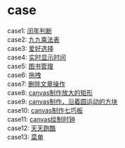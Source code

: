 # case
case1:
<a href="https://mumulee-world.github.io/case/leapYear">闰年判断</a>  
case2:
<a href="https://mumulee-world.github.io/case/multiplicationTable">九九乘法表</a>  
case3:
<a href="https://mumulee-world.github.io/case/selectTheHobby">爱好选择</a>   
case4:
<a href="https://mumulee-world.github.io/case/dynamicTime">实时显示时间 </a>  
case5:
<a href="https://mumulee-world.github.io/case/bookmanage">图书管理</a>  
case6:
<a href="https://mumulee-world.github.io/case/dragAndDrop">拖拽</a>  
case7:
<a href="https://mumulee-world.github.io/case/deleteArticle">删除文章操作</a>  
case8:
<a href="https://mumulee-world.github.io/case/canvas-scale">canvas制作放大的矩形</a>  
case9:
<a href="https://mumulee-world.github.io/case/sportSquare">canvas制作，沿着圆运动的方块</a>   
case10:
<a href="https://mumulee-world.github.io/case/tangram">canvas制作七巧板</a>  
case11:
<a href="https://mumulee-world.github.io/case/clock">canvas绘制时钟</a>    
case12:
<a href="https://mumulee-world.github.io/case/run">天天跑酷</a>    
case13:
<a href="https://mumulee-world.github.io/case/menu">菜单</a>    